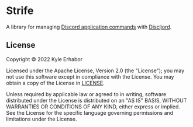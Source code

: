 # Strife

A library for managing [Discord application commands](https://discord.com/developers/docs/interactions/application-commands)
with [Discljord](https://github.com/discljord/discljord).

## License

Copyright © 2022 Kyle Erhabor

Licensed under the Apache License, Version 2.0 (the "License"); you may not use this software except in compliance with
the License. You may obtain a copy of the License in [LICENSE](./LICENSE).

Unless required by applicable law or agreed to in writing, software distributed under the License is distributed on an
"AS IS" BASIS, WITHOUT WARRANTIES OR CONDITIONS OF ANY KIND, either express or implied. See the License for the specific
language governing permissions and limitations under the License.
